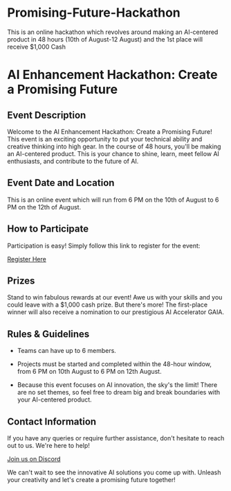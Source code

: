 # Promising-Future-Hackathon
This is an online hackathon which revolves around making an AI-centered product in 48 hours (10th of August-12 August) and the 1st place will receive $1,000 Cash
# AI Enhancement Hackathon: Create a Promising Future

## Event Description 

Welcome to the AI Enhancement Hackathon: Create a Promising Future! This event is an exciting opportunity to put your technical ability and creative thinking into high gear. In the course of 48 hours, you'll be making an AI-centered product. This is your chance to shine, learn, meet fellow AI enthusiasts, and contribute to the future of AI.

## Event Date and Location

This is an online event which will run from 6 PM on the 10th of August to 6 PM on the 12th of August.

## How to Participate 

Participation is easy! Simply follow this link to register for the event:

[Register Here](https://lablab.me/event/innovating-ai-solutions)

## Prizes

Stand to win fabulous rewards at our event! Awe us with your skills and you could leave with a $1,000 cash prize. But there's more! The first-place winner will also receive a nomination to our prestigious AI Accelerator GAIA.

## Rules & Guidelines 

- Teams can have up to 6 members.
- Projects must be started and completed within the 48-hour window, from 6 PM on 10th August to 6 PM on 12th August.

- Because this event focuses on AI innovation, the sky's the limit! There are no set themes, so feel free to dream big and break boundaries with your AI-centered product.

## Contact Information 

If you have any queries or require further assistance, don't hesitate to reach out to us. We're here to help!

[Join us on Discord](https://discord.gg/6fu476UB)

We can't wait to see the innovative AI solutions you come up with. Unleash your creativity and let's create a promising future together!
